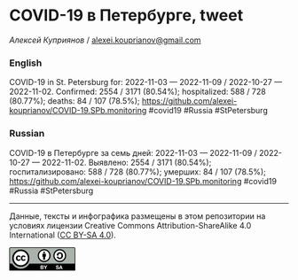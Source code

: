 COVID-19 в Петербурге, tweet
============================

*Алексей Куприянов* /
<a href="mailto:alexei.kouprianov@gmail.com" class="email">alexei.kouprianov@gmail.com</a>

### English

COVID-19 in St. Petersburg for: 2022-11-03 — 2022-11-09 / 2022-10-27 —
2022-11-02. Сonfirmed: 2554 / 3171 (80.54%); hospitalized: 588 / 728
(80.77%); deaths: 84 / 107 (78.5%);
<a href="https://github.com/alexei-kouprianov/COVID-19.SPb.monitoring" class="uri">https://github.com/alexei-kouprianov/COVID-19.SPb.monitoring</a>
\#covid19 \#Russia \#StPetersburg

### Russian

COVID-19 в Петербурге за семь дней: 2022-11-03 — 2022-11-09 / 2022-10-27
— 2022-11-02. Выявлено: 2554 / 3171 (80.54%); госпитализировано: 588 /
728 (80.77%); умерших: 84 / 107 (78.5%);
<a href="https://github.com/alexei-kouprianov/COVID-19.SPb.monitoring" class="uri">https://github.com/alexei-kouprianov/COVID-19.SPb.monitoring</a>
\#covid19 \#Russia \#StPetersburg

------------------------------------------------------------------------

Данные, тексты и инфографика размещены в этом репозитории на условиях
лицензии Creative Commons Attribution-ShareAlike 4.0 International ([CC
BY-SA 4.0](https://creativecommons.org/licenses/by-sa/4.0/)).

![](../misc/CC-BY-SA-icon.png "CC-BY-SA")
